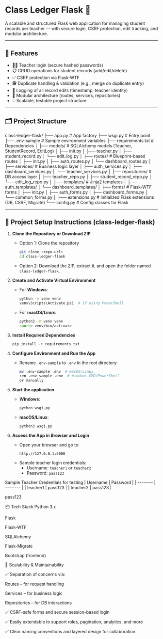 # Class Ledger Flask 🧾

A scalable and structured Flask web application for managing student records per teacher — with secure login, CSRF protection, edit tracking, and modular architecture.

---

## 🚀 Features

- 🧑‍🏫 Teacher login (secure hashed passwords)
- 📋 CRUD operations for student records (add/edit/delete)
- ✅ CSRF protection via Flask-WTF
- 🕵️ Duplicate handling & validation (e.g., merge on duplicate entry)
- 📝 Logging of all record edits (timestamp, teacher identity)
- 🧱 Modular architecture (routes, services, repositories)
- 💡 Scalable, testable project structure

---

## 🗂️ Project Structure

class-ledger-flask/
├── app.py # App factory
├── wsgi.py # Entry point
├── .env-sample # Sample environment variables
├── requirements.txt # Dependencies
│
├── models/ # SQLAlchemy models (Teacher, StudentRecord, EditLog)
│ ├── init.py
│ ├── teacher.py
│ ├── student_record.py
│ └── edit_log.py
│
├── routes/ # Blueprint-based routes
│ ├── init.py
│ ├── auth_routes.py
│ └── dashboard_routes.py
│
├── services/ # Business logic layer
│ ├── auth_services.py
│ ├── dashboard_services.py
│ └── teacher_services.py
│
├── repositories/ # DB access layer
│ ├── teacher_repo.py
│ ├── student_record_repo.py
│ └── edit_log_repo.py
│
├── templates/ # Jinja2 templates
│ ├── auth_templates/
│ └── dashboard_templates/
│
├── forms/ # Flask-WTF forms
│ ├── init.py
│ ├── auth_forms.py
│ ├── dashboard_forms.py
│ └── common_forms.py
│
├── extensions.py # Initialized Flask extensions (DB, CSRF, Migrate)
└── config.py # Config classes for Flask


---

## 🚀 Project Setup Instructions (class-ledger-flask)

1. **Clone the Repository or Download ZIP**  
   - Option 1: Clone the repository  
     ```bash
     git clone <repo-url>
     cd class-ledger-flask
     ```
   - Option 2: Download the ZIP, extract it, and open the folder named `class-ledger-flask`.

2. **Create and Activate Virtual Environment**  
   - For **Windows**:
     ```bash
     python -m venv venv
     venv\Scripts\Activate.ps1  # If using PowerShell
     ```
   - For **macOS/Linux**:
     ```bash
     python3 -m venv venv
     source venv/bin/activate
     ```

3. **Install Required Dependencies**  
   ```bash
   pip install -r requirements.txt

4. **Configure Environment and Run the App**  
   - Rename `.env-sample` to `.env` in the root directory:  
     ```bash
     mv .env-sample .env  # macOS/Linux  
     ren .env-sample .env  # Windows CMD/PowerShell
     or manually
     ```
     
5. **Start the application**
     - **Windows**:
       ```bash
       python wsgi.py
       ```
     - **macOS/Linux**:
       ```bash
       python3 wsgi.py
       ```

6. **Access the App in Browser and Login**  
   - Open your browser and go to:  
     ```
     http://127.0.0.1:5000
     ```
   - Sample teacher login credentials:  
     - Username: `teacher1` or `teacher2`  
     - Password: `pass123`


Sample Teacher Credentials for testing
| Username | Password |
| -------- | -------- |
| teacher1 | pass123  |
| teacher2 | pass123  |

pass123

📦 Tech Stack
Python 3.x

Flask

Flask-WTF

SQLAlchemy

Flask-Migrate

Bootstrap (frontend)


🧩 Scalability & Maintainability

✅ Separation of concerns via:

Routes – for request handling

Services – for business logic

Repositories – for DB interactions

✅ CSRF-safe forms and secure session-based login

✅ Easily extendable to support roles, pagination, analytics, and more

✅ Clear naming conventions and layered design for collaboration

